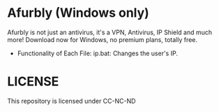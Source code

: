 # Afurbly (Windows only)
Afurbly is not just an antivirus, it's a VPN, Antivirus, IP Shield and much more! Download now for Windows, no premium plans, totally free.

- Functionality of Each File: ip.bat: Changes the user's IP.

# LICENSE
This repository is licensed under CC-NC-ND
